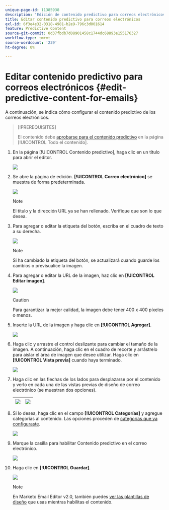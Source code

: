 ```yaml
---
unique-page-id: 11385938
description: 'Edición de contenido predictivo para correos electrónicos: documentos de Marketo, documentación del producto'
title: Editar contenido predictivo para correos electrónicos
exl-id: 6f3e4e32-0318-4981-b2e9-796c3d001614
feature: Predictive Content
source-git-commit: 0d37fbdb7d08901458c1744dc68893e155176327
workflow-type: tm+mt
source-wordcount: '239'
ht-degree: 0%

---
```


# Editar contenido predictivo para correos electrónicos {#edit-predictive-content-for-emails}

A continuación, se indica cómo configurar el contenido predictivo de los correos electrónicos.

>[!PREREQUISITES]
>
>El contenido debe [aprobarse para el contenido predictivo](/help/marketo/product-docs/predictive-content/working-with-all-content/approve-a-title-for-predictive-content.md) en la página [!UICONTROL Todo el contenido].

1. En la página [!UICONTROL Contenido predictivo], haga clic en un título para abrir el editor.

   ![](assets/image2017-10-3-9-3a30-3a25.png)

1. Se abre la página de edición. **[!UICONTROL Correo electrónico]** se muestra de forma predeterminada.

   ![](assets/image2017-10-3-9-3a31-3a18.png)

   >[!NOTE]
   >
   >El título y la dirección URL ya se han rellenado. Verifique que son lo que desea.

1. Para agregar o editar la etiqueta del botón, escriba en el cuadro de texto a su derecha.

   ![](assets/image2017-10-3-9-3a32-3a18.png)

   >[!NOTE]
   >
   >Si ha cambiado la etiqueta del botón, se actualizará cuando guarde los cambios o previsualice la imagen.

1. Para agregar o editar la URL de la imagen, haz clic en **[!UICONTROL Editar imagen]**.

   ![](assets/image2017-10-3-9-3a33-3a11.png)

   >[!CAUTION]
   >
   >Para garantizar la mejor calidad, la imagen debe tener 400 x 400 píxeles o menos.

1. Inserte la URL de la imagen y haga clic en **[!UICONTROL Agregar]**.

   ![](assets/five.png)

1. Haga clic y arrastre el control deslizante para cambiar el tamaño de la imagen. A continuación, haga clic en el cuadro de recorte y arrástrelo para aislar el área de imagen que desee utilizar. Haga clic en **[!UICONTROL Vista previa]** cuando haya terminado.

   ![](assets/six.png)

1. Haga clic en las flechas de los lados para desplazarse por el contenido y verlo en cada una de las vistas previas de diseño de correo electrónico (se muestran dos opciones).

   | ![](assets/sevena.png) | ![](assets/sevenb.png) |
   |---|---|

1. Si lo desea, haga clic en el campo **[!UICONTROL Categorías]** y agregue categorías al contenido. Las opciones proceden de [categorías que ya configuraste](/help/marketo/product-docs/predictive-content/getting-started/set-up-categories.md).

   ![](assets/eight.png)

1. Marque la casilla para habilitar Contenido predictivo en el correo electrónico.

   ![](assets/nine.png)

1. Haga clic en **[!UICONTROL Guardar]**.

   ![](assets/save.png)

   >[!NOTE]
   >
   >En Marketo Email Editor v2.0, también puedes [ver las plantillas de diseño](/help/marketo/product-docs/predictive-content/enabling-predictive-content/enable-predictive-content-in-emails.md) que usas mientras habilitas el contenido.
